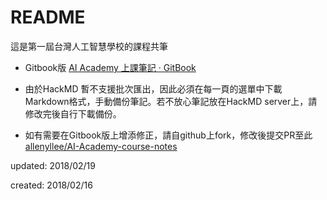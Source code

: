 # README

這是第一屆台灣人工智慧學校的課程共筆


- Gitbook版 [AI Academy 上課筆記 · GitBook](https://www.gitbook.com/book/allenyllee/ai-academy/details)

- 由於HackMD 暫不支援批次匯出，因此必須在每一頁的選單中下載Markdown格式，手動備份筆記。若不放心筆記放在HackMD server上，請修改完後自行下載備份。

- 如有需要在Gitbook版上增添修正，請自github上fork，修改後提交PR至此 [allenyllee/AI-Academy-course-notes](https://github.com/allenyllee/AI-Academy-course-notes)

updated: 2018/02/19

created: 2018/02/16
